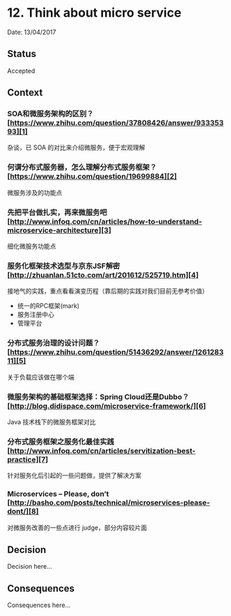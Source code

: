 # 12. Think about micro service

Date: 13/04/2017

## Status

Accepted

## Context

### SOA和微服务架构的区别？ [https://www.zhihu.com/question/37808426/answer/93335393][1]
杂谈，已 SOA 的对比来介绍微服务，便于宏观理解

### 何谓分布式服务器，怎么理解分布式服务框架？ [https://www.zhihu.com/question/19699884][2]
微服务涉及的功能点

### 先把平台做扎实，再来微服务吧 [http://www.infoq.com/cn/articles/how-to-understand-microservice-architecture][3]
细化微服务功能点

### 服务化框架技术选型与京东JSF解密 [http://zhuanlan.51cto.com/art/201612/525719.htm][4]
接地气的实践，重点看看演变历程（靠后期的实践对我们目前无参考价值）
* 统一的RPC框架(mark)
* 服务注册中心
* 管理平台

### 分布式服务治理的设计问题？ [https://www.zhihu.com/question/51436292/answer/126128311][5]
关于负载应该做在哪个端

### 微服务架构的基础框架选择：Spring Cloud还是Dubbo？ [http://blog.didispace.com/microservice-framework/][6]
Java 技术栈下的微服务框架对比

### 分布式服务框架之服务化最佳实践 [http://www.infoq.com/cn/articles/servitization-best-practice][7]
针对服务化后引起的一些问题做，提供了解决方案

### Microservices – Please, don’t [http://basho.com/posts/technical/microservices-please-dont/][8]
对微服务改善的一些点进行 judge，部分内容较片面

## Decision

Decision here...

## Consequences

Consequences here...

[1]:	https://www.zhihu.com/question/37808426/answer/93335393
[2]:	https://www.zhihu.com/question/19699884
[3]:	http://www.infoq.com/cn/articles/how-to-understand-microservice-architecture
[4]:	http://zhuanlan.51cto.com/art/201612/525719.htm
[5]:	https://www.zhihu.com/question/51436292/answer/126128311
[6]:	http://blog.didispace.com/microservice-framework/
[7]:	http://www.infoq.com/cn/articles/servitization-best-practice
[8]:	http://basho.com/posts/technical/microservices-please-dont/